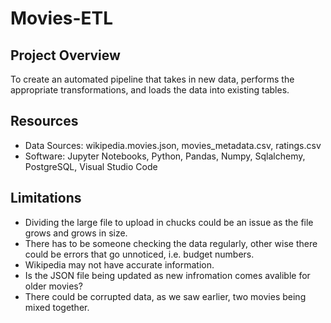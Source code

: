 # Movies-ETL

## Project Overview
To create an automated pipeline that takes in new data, performs the appropriate transformations, and loads the data into existing tables.

## Resources
 - Data Sources: wikipedia.movies.json, movies_metadata.csv, ratings.csv
 - Software: Jupyter Notebooks, Python, Pandas, Numpy, Sqlalchemy, PostgreSQL, Visual Studio Code

## Limitations
 - Dividing the large file to upload in chucks could be an issue as the file grows and grows in size.
 - There has to be someone checking the data regularly, other wise there could be errors that go unnoticed, i.e. budget numbers.
 - Wikipedia may not have accurate information.
 - Is the JSON file being updated as new infromation comes avalible for older movies?
 - There could be corrupted data, as we saw earlier, two movies being mixed together.
